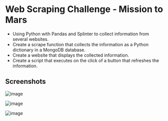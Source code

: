 # Web Scraping Challenge - Mission to Mars

  * Using Python with Pandas and Splinter to collect information from several websites.
  * Create a scrape function that collects the information as a Python dictionary in a MongoDB database.
  * Create a website that displays the collected information.
  * Create a script that executes on the click of a button that refreshes the information.

## Screenshots
![image](https://user-images.githubusercontent.com/68937366/112249822-60614280-8c93-11eb-9832-441e6fe66f78.png)

![image](https://user-images.githubusercontent.com/68937366/112249854-6f47f500-8c93-11eb-8441-41b932ad354c.png)

![image](https://user-images.githubusercontent.com/68937366/112249907-84bd1f00-8c93-11eb-897e-99a879ae9190.png)

